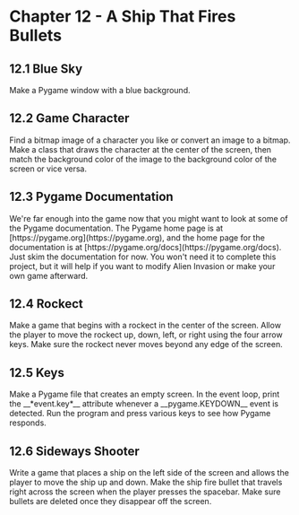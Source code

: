 <h1>Chapter 12 - A Ship That Fires Bullets</h1>

<h2>12.1 Blue Sky</h2>
<p>
    Make a Pygame window with a blue background.
</p>

<h2>12.2 Game Character</h2>
<p>
    Find a bitmap image of a character you like or convert an image to a 
    bitmap. Make a class that draws the character at the center of the 
    screen, then match the background color of the image to the background 
    color of the screen or vice versa.
</p>

<h2>12.3 Pygame Documentation</h2>
<p>
    We're far enough into the game now that you might want to look at some 
    of the Pygame documentation. The Pygame home page is at 
    [https://pygame.org](https://pygame.org), and the home page for the 
    documentation is at [https://pygame.org/docs](https://pygame.org/docs). 
    Just skim the documentation for now. You won't need it to complete this 
    project, but it will help if you want to modify Alien Invasion or make 
    your own game afterward.
</p>

<h2>12.4 Rockect</h2>
<p>
    Make a game that begins with a rockect in the center of the screen. 
    Allow the player to move the rockect up, down, left, or right using 
    the four arrow keys. Make sure the rockect never moves beyond any 
    edge of the screen.
</p>

<h2>12.5 Keys</h2>
<p>
    Make a Pygame file that creates an empty screen. In the event loop, 
    print the __*event.key*__ attribute whenever a __pygame.KEYDOWN__ 
    event is detected. Run the program and press various keys to see how 
    Pygame responds.
</p>

<h2>12.6 Sideways Shooter</h2>
<p>
    Write a game that places a ship on the left side of the screen and
    allows the player to move the ship up and down. Make the ship fire 
    bullet that travels right across the screen when the player presses 
    the spacebar. Make sure bullets are deleted once they disappear off
    the screen.
</p>